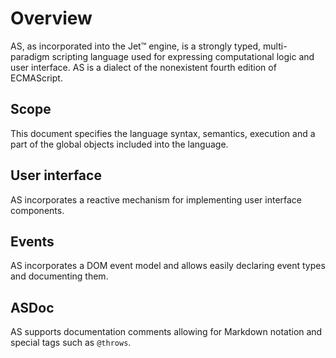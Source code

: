 # Overview

AS, as incorporated into the Jet™ engine, is a strongly typed, multi-paradigm scripting language used for expressing computational logic and user interface. AS is a dialect of the nonexistent fourth edition of ECMAScript.

## Scope

This document specifies the language syntax, semantics, execution and a part of the global objects included into the language.

## User interface

AS incorporates a reactive mechanism for implementing user interface components.

## Events

AS incorporates a DOM event model and allows easily declaring event types and documenting them.

## ASDoc

AS supports documentation comments allowing for Markdown notation and special tags such as `@throws`.